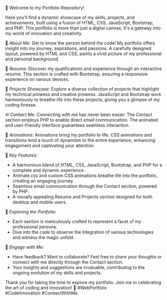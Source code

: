 👋 Welcome to my Portfolio Repository!

Here you'll find a dynamic showcase of my skills, projects, and achievements, built using a fusion of HTML, CSS, JavaScript, Bootstrap, and PHP. This portfolio is more than just a digital canvas; it's a gateway into my world of innovation and creativity.

🎨 *About Me:*
Get to know the person behind the code! My portfolio offers insight into my journey, aspirations, and passions. A carefully designed layout, powered by HTML and CSS, paints a vivid picture of my professional and personal background.

📃 *Resume:*
Discover my qualifications and experience through an interactive resume. This section is crafted with Bootstrap, ensuring a responsive experience on various devices.

🚀 *Projects Showcase:*
Explore a diverse collection of projects that highlight my technical prowess and creative prowess. JavaScript and Bootstrap work harmoniously to breathe life into these projects, giving you a glimpse of my coding finesse.

✉ *Contact Me:*
Connecting with me has never been easier. The Contact section employs PHP to enable direct email communication. The animated and user-friendly interface guarantees seamless interaction.

🎥 *Animations:*
Animations bring my portfolio to life. CSS animations and transitions lend a touch of dynamism to the entire experience, enhancing engagement and captivating your attention.

🌟 *Key Features:*
- A harmonious blend of HTML, CSS, JavaScript, Bootstrap, and PHP for a complete and dynamic experience.
- Animate.css and custom CSS animations breathe life into the portfolio, creating an engaging journey.
- Seamless email communication through the Contact section, powered by PHP.
- A visually appealing Resume and Projects section designed for both desktop and mobile users.

🔗 *Exploring the Portfolio:*
- Each section is meticulously crafted to represent a facet of my professional persona.
- Dive into the code to observe the integration of various technologies and witness the magic unfold.

🤝 *Engage with Me:*
- Have feedback? Want to collaborate? Feel free to share your thoughts or connect with me directly through the Contact section.
- Your insights and suggestions are invaluable, contributing to the ongoing evolution of my skills and projects.

Thank you for taking the time to explore my portfolio. Join me in celebrating the art of coding and innovation! 🚀 #WebPortfolio #CodeInnovation #ConnectWithMe
